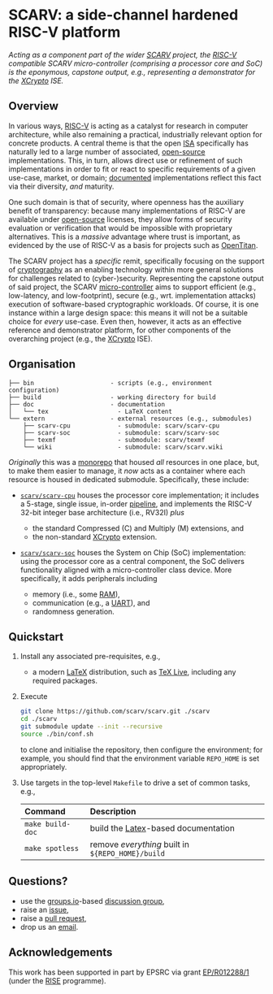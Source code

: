 # SCARV: a side-channel hardened RISC-V platform

<!--- -------------------------------------------------------------------- --->

*Acting as a component part of the wider
[SCARV](https://www.scarv.org)
project,
the 
[RISC-V](https://riscv.org)
compatible SCARV micro-controller 
(comprising a processor core and SoC) 
is the eponymous, capstone output, 
e.g., representing a demonstrator for the
[XCrypto](https://github.com/scarv/xcrypto)
ISE.*

<!--- -------------------------------------------------------------------- --->

## Overview

In various ways,
[RISC-V](https://riscv.org)
is acting as a catalyst for research in computer architecture, while
also remaining a practical, industrially relevant option for concrete
products.
A central theme is that the open
[ISA](https://en.wikipedia.org/wiki/Instruction_set_architecture)
specifically has naturally led to a large number of associated,
[open-source](https://en.wikipedia.org/wiki/Open-source_hardware)
implementations.  This, in turn, allows direct use or refinement of
such implementations in order to fit or react to specific requirements
of a given use-case, market, or domain;
[documented](https://riscv.org/risc-v-cores)
implementations reflect this fact via their diversity, *and* maturity.

One such domain is that of security, where openness has the auxiliary
benefit of transparency: because many implementations of RISC-V are
available under
[open-source](https://en.wikipedia.org/wiki/Open-source_hardware)
licenses, they allow forms of security evaluation or verification that
would be impossible with proprietary alternatives.  This is a *massive*
advantage where trust is important, as evidenced by the use of RISC-V
as a basis for projects such as
[OpenTitan](https://opentitan.org).

The SCARV project has a *specific* remit, specifically focusing on the
support of
[cryptography](https://en.wikipedia.org/wiki/Cryptography)
as an enabling technology within more general solutions for challenges
related to (cyber-)security.  Representing the capstone output of said
project, the SCARV
[micro-controller](https://en.wikipedia.org/wiki/Microcontroller)
aims to support
efficient (e.g., low-latency, and low-footprint),
secure    (e.g., wrt. implementation attacks)
execution of software-based cryptographic workloads.  Of course, it is
one instance within a large design space: this means it will not be a
suitable choice for *every* use-case.  Even then, however, it acts as
an effective reference and demonstrator platform, for other components
of the overarching project (e.g., the
[XCrypto](https://github.com/scarv/xcrypto)
ISE).

<!--- -------------------------------------------------------------------- --->

## Organisation

```
├── bin                     - scripts (e.g., environment configuration)
├── build                   - working directory for build
├── doc                     - documentation
│   └── tex                   - LaTeX content
└── extern                  - external resources (e.g., submodules)
    ├── scarv-cpu             - submodule: scarv/scarv-cpu
    ├── scarv-soc             - submodule: scarv/scarv-soc
    ├── texmf                 - submodule: scarv/texmf
    └── wiki                  - submodule: scarv/scarv.wiki
```

*Originally* this was a 
[monorepo](https://en.wikipedia.org/wiki/Monorepo)
that housed *all* resources in one place, but, to make them easier to 
manage, it *now* acts as a container where each resource is housed in 
dedicated submodule.  Specifically, these include:

- [`scarv/scarv-cpu`](https://github.com/scarv/scarv-cpu)
  houses the
  processor core
  implementation;
  it includes a 5-stage, single issue, in-order 
  [pipeline](https://en.wikipedia.org/wiki/Pipeline_(computing)), 
  and implements the RISC-V 32-bit integer base architecture (i.e.,
  RV32I) *plus*

  - the     standard
    Compressed (C)
    and 
    Multiply   (M)
    extensions,
    and
  - the non-standard
    [XCrypto](https://github.com/scarv/xcrypto)
    extension.

- [`scarv/scarv-soc`](https://github.com/scarv/scarv-soc)
  houses the
  System on Chip (SoC) 
  implementation:
  using the processor core as a central component, the SoC delivers 
  functionality aligned with a micro-controller class device.  More 
  specifically, it adds peripherals including

  - memory (i.e., some [RAM](https://en.wikipedia.org/wiki/Random-access_memory)),
  - communication (e.g., a [UART](https://en.wikipedia.org/wiki/Universal_asynchronous_receiver-transmitter)),
    and
  - randomness generation.

<!--- -------------------------------------------------------------------- --->

## Quickstart

1. Install any associated pre-requisites, e.g.,

   - a modern 
     [LaTeX](https://www.latex-project.org)
     distribution,
     such as
     [TeX Live](https://www.tug.org/texlive),
     including any required packages.

2. Execute

   ```sh
   git clone https://github.com/scarv/scarv.git ./scarv
   cd ./scarv
   git submodule update --init --recursive
   source ./bin/conf.sh
   ```

   to clone and initialise the repository,
   then configure the environment;
   for example, you should find that the environment variable
   `REPO_HOME`
   is set appropriately.

3. Use targets in the top-level `Makefile` to drive a set of
   common tasks, e.g.,

   | Command                   | Description                                                                          |
   | :------------------------ | :----------------------------------------------------------------------------------- |
   | `make build-doc`          | build the [Latex](https://www.latex-project.org)-based documentation                 |
   | `make spotless`           | remove *everything* built in `${REPO_HOME}/build`                                    |

<!--- -------------------------------------------------------------------- --->

## Questions?

- use the
  [groups.io](https://groups.io)-based [discussion group](https://scarv.groups.io/g/scarv),
- raise an
  [issue](https://github.com/scarv/scarv/issues),
- raise a
  [pull request](https://github.com/scarv/scarv/pulls),
- drop us an 
  [email](mailto:info@scarv.org?subject=scarv).

<!--- -------------------------------------------------------------------- --->

## Acknowledgements

This work has been supported in part
by EPSRC via grant
[EP/R012288/1](https://gow.epsrc.ukri.org/NGBOViewGrant.aspx?GrantRef=EP/R012288/1) (under the [RISE](http://www.ukrise.org) programme).

<!--- -------------------------------------------------------------------- --->

